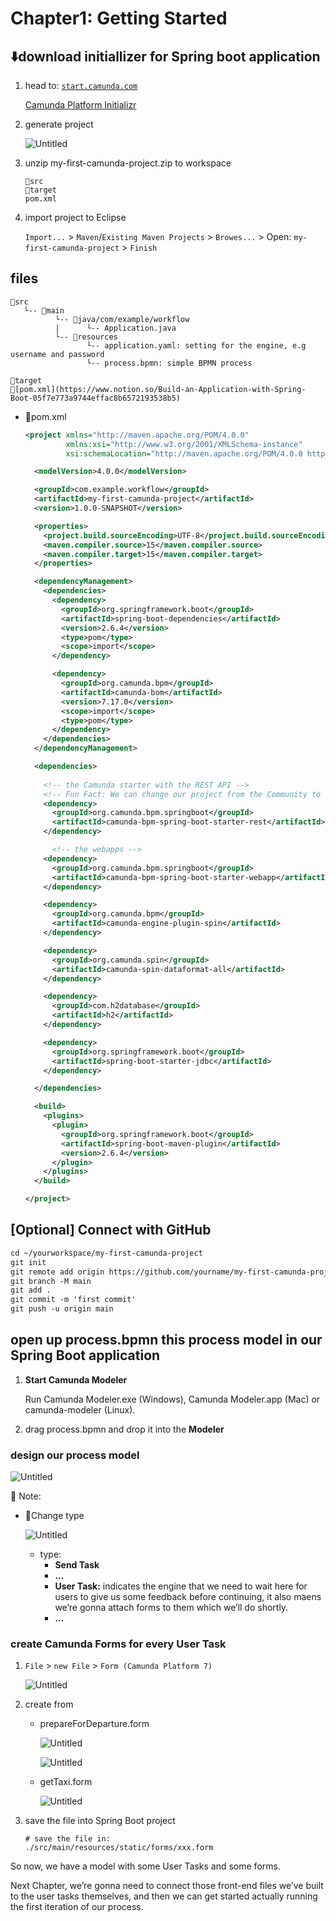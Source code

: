 # Chapter1: Getting Started
## ⬇️download initiallizer for Spring boot application

1. head to: [`start.camunda.com`](http://start.camunda.com)
    
    [Camunda Platform Initializr](https://start.camunda.com/)
    
2. generate project
    
    ![Untitled](https://s3-us-west-2.amazonaws.com/secure.notion-static.com/ebfc3e02-e358-45c6-bddf-a25839da5611/Untitled.png)
    
3. unzip my-first-camunda-project.zip to workspace
    
    ```
    📁src
    📁target
    pom.xml
    ```
    
4. import project to Eclipse
    
    `Import...` > `Maven`/`Existing Maven Projects` > `Browes...` > Open: `my-first-camunda-project` > `Finish`
    

## files

```
📁src
   └-- 📁main
          └-- 📁java/com/example/workflow
          |      └-- Application.java
          └-- 📁resources
                 └-- application.yaml: setting for the engine, e.g username and password
                 └-- process.bpmn: simple BPMN process

📁target
📄[pom.xml](https://www.notion.so/Build-an-Application-with-Spring-Boot-05f7e773a9744effac8b6572193538b5)
```

- 📄pom.xml
    
    ```xml
    <project xmlns="http://maven.apache.org/POM/4.0.0"
             xmlns:xsi="http://www.w3.org/2001/XMLSchema-instance"
             xsi:schemaLocation="http://maven.apache.org/POM/4.0.0 http://maven.apache.org/xsd/maven-4.0.0.xsd">
    
      <modelVersion>4.0.0</modelVersion>
    
      <groupId>com.example.workflow</groupId>
      <artifactId>my-first-camunda-project</artifactId>
      <version>1.0.0-SNAPSHOT</version>
    
      <properties>
        <project.build.sourceEncoding>UTF-8</project.build.sourceEncoding>
        <maven.compiler.source>15</maven.compiler.source>
        <maven.compiler.target>15</maven.compiler.target>
      </properties>
    
      <dependencyManagement>
        <dependencies>
          <dependency>
            <groupId>org.springframework.boot</groupId>
            <artifactId>spring-boot-dependencies</artifactId>
            <version>2.6.4</version>
            <type>pom</type>
            <scope>import</scope>
          </dependency>
    
          <dependency>
            <groupId>org.camunda.bpm</groupId>
            <artifactId>camunda-bom</artifactId>
            <version>7.17.0</version>
            <scope>import</scope>
            <type>pom</type>
          </dependency>
        </dependencies>
      </dependencyManagement>
    
      <dependencies>
      
      	<!-- the Camunda starter with the REST API -->
      	<!-- Fun Fact: We can change our project from the Community to Enterprise version by just changeing these dependencies -->
        <dependency>
          <groupId>org.camunda.bpm.springboot</groupId>
          <artifactId>camunda-bpm-spring-boot-starter-rest</artifactId>
        </dependency>
    
    	  <!-- the webapps -->
        <dependency>
          <groupId>org.camunda.bpm.springboot</groupId>
          <artifactId>camunda-bpm-spring-boot-starter-webapp</artifactId>
        </dependency>
    
        <dependency>
          <groupId>org.camunda.bpm</groupId>
          <artifactId>camunda-engine-plugin-spin</artifactId>
        </dependency>
    
        <dependency>
          <groupId>org.camunda.spin</groupId>
          <artifactId>camunda-spin-dataformat-all</artifactId>
        </dependency>
    
        <dependency>
          <groupId>com.h2database</groupId>
          <artifactId>h2</artifactId>
        </dependency>
    
        <dependency>
          <groupId>org.springframework.boot</groupId>
          <artifactId>spring-boot-starter-jdbc</artifactId>
        </dependency>
    
      </dependencies>
    
      <build>
        <plugins>
          <plugin>
            <groupId>org.springframework.boot</groupId>
            <artifactId>spring-boot-maven-plugin</artifactId>
            <version>2.6.4</version>
          </plugin>
        </plugins>
      </build>
    
    </project>
    ```
    

## [Optional] Connect with GitHub

```xml
cd ~/yourworkspace/my-first-camunda-project
git init
git remote add origin https://github.com/yourname/my-first-camunda-project.git
git branch -M main
git add .
git commit -m 'first commit'
git push -u origin main
```

## open up process.bpmn this process model in our Spring Boot application

1. **Start Camunda Modeler**
    
    Run Camunda Modeler.exe (Windows), Camunda Modeler.app (Mac) or camunda-modeler (Linux).
    
2. drag process.bpmn and drop it into the **Modeler**

### design our process model

![Untitled](https://s3-us-west-2.amazonaws.com/secure.notion-static.com/688bcd6d-03b1-440e-90a2-1c3c0d3f19e1/Untitled.png)

<aside>
📝 Note:

- 🔧Change type
    
    ![Untitled](https://s3-us-west-2.amazonaws.com/secure.notion-static.com/4f82635c-2649-4a84-af55-00aa89512cb0/Untitled.png)
    
    - type:
        - **Send Task**
        - **...**
        - **User Task:** 
        indicates the engine that we need to wait here for users to give us some feedback before continuing, it also maens we’re gonna attach forms to them which we’ll do shortly.
        - **...**
</aside>

### create Camunda Forms for every User Task

1. `File` > `new File` > `Form (Camunda Platform 7)`
    
    ![Untitled](https://s3-us-west-2.amazonaws.com/secure.notion-static.com/ff6b31aa-972c-4fd0-8b6f-3622204441b1/Untitled.png)
    
2. create from
    - prepareForDeparture.form
        
        ![Untitled](https://s3-us-west-2.amazonaws.com/secure.notion-static.com/120399c7-c39a-4766-835b-59ef705437a1/Untitled.png)
        
        ![Untitled](https://s3-us-west-2.amazonaws.com/secure.notion-static.com/505dc0de-8af2-4fdf-a1bd-0f16a79ad7f8/Untitled.png)
        
    - getTaxi.form
        
        ![Untitled](https://s3-us-west-2.amazonaws.com/secure.notion-static.com/1087f50b-9e9c-47e1-b7be-f92242525647/Untitled.png)
        
3. save the file into Spring Boot project
    
    ```
    # save the file in:  
    ./src/main/resources/static/forms/xxx.form
    ```
    

So now, we have a model with some User Tasks and some forms. 

Next Chapter, we’re gonna need to connect those front-end files we’ve built to the user tasks themselves, and then we can get started actually running the first iteration of our process.